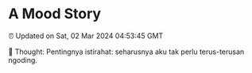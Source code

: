 # A Mood Story

⏰ Updated on Sat, 02 Mar 2024 04:53:45 GMT

💭 Thought: Pentingnya istirahat: seharusnya aku tak perlu terus-terusan ngoding.

